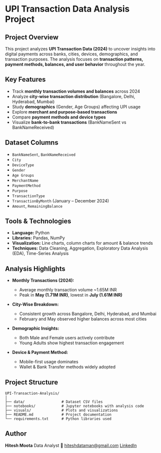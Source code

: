 # UPI Transaction Data Analysis Project

## Project Overview

This project analyzes **UPI Transaction Data (2024)** to uncover insights into digital payments across banks, cities, devices, demographics, and transaction purposes. The analysis focuses on **transaction patterns, payment methods, balances, and user behavior** throughout the year.

## Key Features

* Track **monthly transaction volumes and balances** across 2024
* Analyze **city-wise transaction distribution** (Bangalore, Delhi, Hyderabad, Mumbai)
* Study **demographics** (Gender, Age Groups) affecting UPI usage
* Explore **merchant and purpose-based transactions**
* Compare **payment methods and device types**
* Visualize **bank-to-bank transactions** (BankNameSent vs BankNameReceived)

## Dataset Columns

* `BankNameSent`, `BankNameReceived`
* `City`
* `DeviceType`
* `Gender`
* `Age Groups`
* `MerchantName`
* `PaymentMethod`
* `Purpose`
* `TransactionType`
* `TransactionByMonth` (January – December 2024)
* `Amount`, `RemainingBalance`

## Tools & Technologies

* **Language:** Python
* **Libraries:** Pandas, NumPy
* **Visualization:** Line charts, column charts for amount & balance trends
* **Techniques:** Data Cleaning, Aggregation, Exploratory Data Analysis (EDA), Time-Series Analysis

## Analysis Highlights

* **Monthly Transactions (2024):**

  * Average monthly transaction volume \~1.65M INR
  * Peak in **May (1.71M INR)**, lowest in **July (1.61M INR)**
* **City-Wise Breakdown:**

  * Consistent growth across Bangalore, Delhi, Hyderabad, and Mumbai
  * February and May observed higher balances across most cities
* **Demographic Insights:**

  * Both Male and Female users actively contribute
  * Young Adults show highest transaction engagement
* **Device & Payment Method:**

  * Mobile-first usage dominates
  * Wallet & Bank Transfer methods widely adopted

## Project Structure

```
UPI-Transaction-Analysis/
│
├── data/                 # Dataset CSV files
├── notebooks/            # Jupyter notebooks with analysis code
├── visuals/              # Plots and visualizations
├── README.md             # Project documentation
└── requirements.txt      # Python libraries used
```

## Author

**Hitesh Moota**
Data Analyst
📧 [hiteshdataman@gmail.com](mailto:hiteshdataman@gmail.com)
[LinkedIn](https://www.linkedin.com/in/hitesh-moota)
